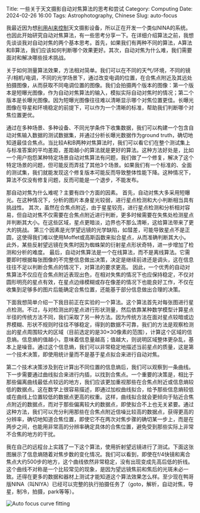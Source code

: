 Title: 一些关于天文摄影自动对焦算法的思考和尝试
Category: Computing
Date: 2024-02-26 16:00
Tags: Astrophotography, Chinese
Slug: auto-focus

我最近因为想[利用AI来控制](/ai-robot.html)天文摄影设备，所以正在开发一个类似NINA的系统。也因此开始研究自动对焦算法，有一些思考分享一下。在详细介绍算法之前，我想先谈谈我对自动对焦的两个基本思考。首先，如果我们有两种不同的算法，A算法和B算法，我们应该如何判断哪个效果更好。其次，自动对焦为什么难，我们需要面对和解决哪些技术挑战。

关于如何测量算法效果，方法相对简单。我们可以在不同的天气/环境，不同的镜子/相机/电调，不同的光学场景下，通过改变电调的位置，在合焦点附近及其远处拍摄图像，从而获取不同电调位置的图像。我们会拍摄两个版本的图像：第一个版本是短曝光图像，作为自动对焦算法的输入，模拟实际自动对焦时的情况；第二个版本是长曝光图像。因为短曝光图像往往难以清晰显示哪个对焦位置更佳。长曝光图像在导星和环境稳定的前提下，可以作为一个清晰的标准，帮助我们判断哪个对焦位置更优。

通过在多种场景、多种设备、不同光学条件下收集数据，我们可以构建一个包含自动对焦输入数据的测试数据集，并通过分析长曝光数据作为ground truth，确切地知道最佳合焦点。当比较A和B两种对焦算法时，我们可以看它们在整个测试集上与标准答案的平均差距，差距越小的算法就是更好的算法。这种方法好处是，比如一个用户抱怨某种特定场景自动对焦算法有问题，我们做了一个修复，解决了这个特定场景的问题，但可能反而弄挂了其他3个场景。如果我们有一个标准的、全面的测试集，我们就能发现这个修复版本可能反而导致整体性能下降。这种情况下，算法不仅没有修复问题，反而可能是一个退步，不能发布。

那自动对焦为什么难呢？主要有四个方面的因素。
首先，自动对焦大多采用短曝光。在这种情况下，分析的图片本身星光较弱，进行星点检测和大小判断相当具有挑战性。
其次，虽然在合焦点附近，由于星星较亮，进行星点检测和分析相对容易，但自动对焦不仅需要在合焦点附近进行判断，更多时候需要在失焦处检测星点并判断其大小。在这些区域，星点更暗淡，边界也不那么清晰，这给算法带来了更大的挑战。
第三个因素是光学望远镜的光学缺陷，如彗差，可能导致星点不是正圆，这使得我们难以使用Moffet或高斯函数来拟合星点，从而准确判断其大小。此外，某些反射望远镜在失焦时因为蜘蛛架的衍射星点形状奇特，进一步增加了检测和分析的难度。
最后，自动对焦算法是一个在线算法，而不是离线算法。它需要即时根据每张图像的不完整信息做出决策，决定是继续前进还是调头，这在信息往往不足以判断合焦点的情况下，对算法的要求更高。
因此，一个优秀的自动对焦算法不仅应在合焦点附近表现出色，在相对失焦的情况下也应保持稳定，不仅对圆形明亮的星点有效，在星点边缘模糊或存在像差的情况下也能良好工作，不仅在收集到足够多的图片后能确定合焦位置，还能基于部分信息做出合理的决策。

下面我想简单介绍一下我目前正在实验的一个算法。这个算法首先对每张图进行星点检测。不过，与对检测出的星点进行形状测量，然后依靠某种数学模型计算星点半径的传统方法不同，我们采取了另一种方法。因为传统方法在面对星点较暗或边界模糊、形状不规则时往往不够稳定，得到的数据不可靠，我们的方法是观察检测出的星点周围较大的区域（目前选定的是30×30像素的范围），计算这个区域的信息熵。信息熵的值越小，意味着信息量越高；值越大，则说明区域整体更杂乱，基本上是噪音。通过这个信息熵，我们可以非常稳定地描述当前星点的质量，这是第一个技术决策，即使用统计量而不是基于星点拟合来进行自动对焦。

第二个技术决策涉及到在计算出不同位置的信息熵后，我们可以观察到一条曲线。下一步需要通过曲线拟合来进行内插，以找到合焦点。一个重要的决策是，相比于那些偏离曲线最低点较远的地方，我们应该更加重视那些在合焦点附近或信息熵较低的数据点。这在数学上很容易描述，即通过加权曲线拟合，给予那些信息熵较低或在曲线上位置较低的数据点更高的权重。这样，曲线拟合就会更倾向于贴近合焦点附近的数据点，而对于那些偏离较大的数据点，即使拟合不上也无关紧要。通过这种方法，我们可以充分利用那些在合焦点附近信噪比较高的数据点，获得更高的分辨率，确切地知道合焦位置，即使它不在两次对焦步骤的确切某一步上，而是在两步之间，也能用非常高的分辨率确定具体的合焦位置，避免受到那些实际上非常不合焦的地方的干扰。

我在自己的远程台上实践了一下这个算法，使用折射望远镜进行了测试。下面这张图展示了信息熵随着对焦步数的变化情况。我们可以看到，即使在f/4快镜和离合焦点大约500步的地方，这个曲线依然非常稳定，没有出现变成先高后低的折线。这个曲线不对称是一个比较常见的现象，是因为望远镜焦前和焦后的光斑未必一致。还得在更多的数据和器材上测试才能知道这个算法效果怎么样。至少现在鸭哥版NINA（叫NIYA）已经可以完整的执行拍摄任务了（goto，解析，自动对焦，导星，制冷，拍摄，park等等）。

![Auto focus curve fitting](/images/auto_focus_curve.png)